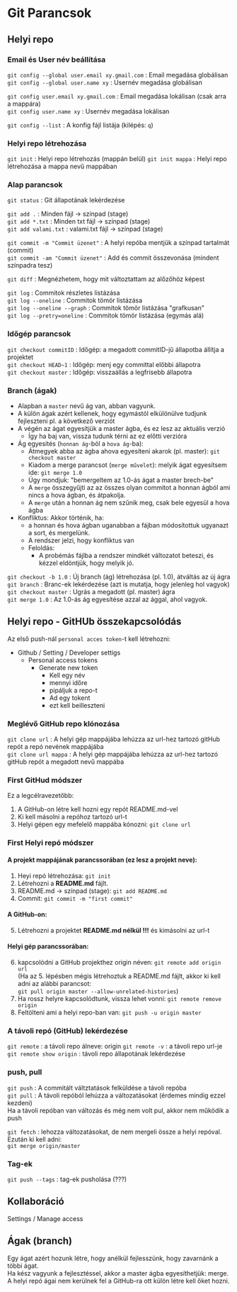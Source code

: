 # Git Parancsok

## Helyi repo
### Email és User név beállítása
`git config --global user.email xy.gmail.com` : Email megadása globálisan  
`git config --global user.name xy` : Usernév megadása globálisan  

`git config user.email xy.gmail.com` : Email megadása lokálisan (csak arra a mappára)  
`git config user.name xy` : Usernév megadása lokálisan  

`git config --list` : A konfig fájl listája (kilépés: `q`)

### Helyi repo létrehozása
`git init` : Helyi repo létrehozás (mappán belül)
`git init mappa` : Helyi repo létrehozása a mappa nevű mappában

### Alap parancsok
`git status` : Git állapotának lekérdezése  

`git add .` : Minden fájl -> színpad (stage)   
`git add *.txt` : Minden txt fájl -> színpad (stage)  
`git add valami.txt` : valami.txt fájl -> színpad (stage)  

`git commit -m "Commit üzenet"` : A helyi repóba mentjük a színpad tartalmát (commit)  
`git commit -am "Commit üzenet"` : Add és commit összevonása (mindent színpadra tesz) 

`git diff` : Megnézhetem, hogy mit változtattam az alőzőhöz képest  

`git log` : Commitok részletes listázása  
`git log --oneline` : Commitok tömör listázása  
`git log --oneline --graph` : Commitok tömör listázása  "grafkusan"  
`git log --pretry=oneline` : Commitok tömör listázása (egymás alá)  

### Időgép parancsok
`git checkout commitID` : Időgép: a megadott commitID-jű állapotba állítja a projektet  
`git checkout HEAD~1` : Időgép: menj egy committal előbbi állapotra  
`git checkout master` : Időgép: visszaállás a legfrisebb állapotra  



### Branch (ágak)
- Alapban a `master` nevű ág van, abban vagyunk.
- A külön ágak azért kellenek, hogy egymástól elkülönülve tudjunk fejleszteni pl. a következő verziót
- A végén az ágat egyesítjük a master ágba, és ez lesz az aktuális verzió
    - Így ha baj van, vissza tudunk térni az ez előtti verzióra
- Ág egyesítés (`honnan ág`-ból a `hova ág`-ba):
    - Átmegyek abba az ágba ahova egyesíteni akarok (pl. master): `git checkout master`
    - Kiadom a merge parancsot (`merge művelet`): melyik ágat egyesítsem ide: `git merge 1.0`
    - Úgy mondjuk: "bemergeltem az 1.0-ás ágat a master brech-be"
    - A `merge` összegyűjti az az összes olyan commitot a honnan ágból ami nincs a hova ágban, és átpakolja.
    - A `merge` után a honnan ág nem szűnik meg, csak bele egyesül a hova ágba
- Konfliktus: Akkor történik, ha:
    - a honnan és hova ágban uganabban a fájban módosítottuk ugyanazt a sort, és mergelünk.
    - A rendszer jelzi, hogy konfliktus van
    - Feloldás: 
        - A probémás fájlba a rendszer mindkét változatot beteszi, és kézzel eldöntjük, hogy melyik jó.

`git checkout -b 1.0` : Új branch (ág) létrehozása (pl. 1.0), átváltás az új ágra  
`git branch` : Branc-ek lekérdezése (azt is mutatja, hogy jelenleg hol vagyok)  
`git checkout master` : Ugrás a megadott (pl. master) ágra  
`git merge 1.0` : Az 1.0-ás ág egyesítése azzal az ággal, ahol vagyok.  

## Helyi repo - GitHUb összekapcsolódás
Az első push-nál `personal acces token`-t kell létrehozni:
- Github / Setting / Developer settigs
    - Personal access tokens
        - Generate new token
            - Kell egy név
            - mennyi időre
            - pipáljuk a repo-t
            - Ad egy tokent
            - ezt kell beilleszteni

### Meglévő GitHub repo klónozása
`git clone url` : A helyi gép mappájába lehúzza az url-hez tartozó gitHub repót a repó nevének mappájába  
`git clone url mappa` : A helyi gép mappájába lehúzza az url-hez tartozó gitHub repót a megadott nevű mappába  

### First GitHud módszer
Ez a legcélravezetőbb:
1. A GitHub-on létre kell hozni egy repót README.md-vel
2. Ki kell másolni a repóhoz tartozó url-t
3. Helyi gépen egy mefelelő mappába kónozni:
`git clone url`

### First Helyi repó módszer
#### A projekt mappájának parancssorában (ez lesz a projekt neve):
1. Heyi repó létrehozása: `git init`
2. Létrehozni a **README.md** fájlt.
3. README.md -> színpad (stage): `git add README.md`
4. Commit: `git commit -m "first commit"`  
#### A GitHub-on:
5. Létrehozni a projektet **README.md nélkül !!!** és kimásolni az url-t
#### Helyi gép parancssorában:  
6. kapcsolódni a GitHub projekthez origin néven: `git remote add origin url`  
  (Ha az 5. lépésben mégis létrehoztuk a README.md fájlt, akkor ki kell adni az alábbi parancsot:  
  `git pull origin master --allow-unrelated-histories`)
7. Ha rossz helyre kapcsolódtunk, vissza lehet vonni: `git remote remove origin`
8. Feltölteni ami a helyi repo-ban van: `git push -u origin master`

### A távoli repó (GitHub) lekérdezése
`git remote` : a távoli repo álneve: origin
`git remote -v` : a távoli repo url-je
`git remote show origin` : távoli repo állapotának lekérdezése

### push, pull
`git push` : A commitált váltztatások felküldése a távoli repóba  
`git pull` : A távoli repóból lehúzza a változatásokat (érdemes mindig ezzel kezdeni)  
Ha a távoli repóban van változás és még nem volt pul, akkor nem működik a push  

`git fetch` : lehozza változatásokat, de nem mergeli össze a helyi repóval. Ezután ki kell adni:  
`git merge origin/master`

### Tag-ek
`git push --tags` : tag-ek pusholása (???) 

## Kollaboráció
Settings / Manage access

## Ágak (branch)
Egy ágat azért hozunk létre, hogy anélkül fejlesszünk, hogy zavarnánk a többi ágat.  
Ha kész vagyunk a fejlesztéssel, akkor a master ágba egyesíthetjük: merge.  
A helyi repó ágai nem kerülnek fel a GitHub-ra ott külön létre kell őket hozni.  



